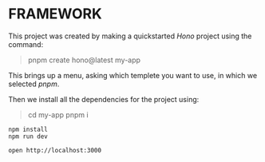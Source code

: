 # FRAMEWORK

This project was created by making a quickstarted *Hono* project using the command:

> pnpm create hono@latest my-app

This brings up a menu, asking which templete you want to use, in which we selected *pnpm*.

Then we install all the dependencies for the project using:

> cd my-app
> pnpm i











```
npm install
npm run dev
```

```
open http://localhost:3000
```
